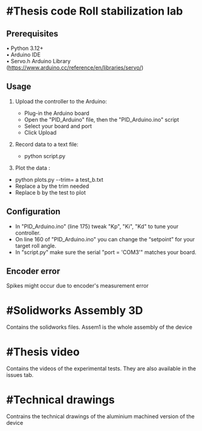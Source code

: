 #Thesis code
Roll stabilization lab
==================================

Prerequisites
-------------
• Python 3.12+  
• Arduino IDE  
• Servo.h Arduino Library (https://www.arduino.cc/reference/en/libraries/servo/)

Usage
-----
1. Upload the controller to the Arduino:
   - Plug-in the Arduino board  
   - Open the "PID_Arduino" file,  then the "PID_Arduino.ino" script  
   - Select your board and port  
   - Click Upload

2. Record data to a text file:  
   - python script.py

3. Plot the data :
  - python plots.py --trim= a test_b.txt
  - Replace a by the trim needed
  - Replace b by the test to plot

Configuration
-------------
 - In "PID_Arduino.ino" (line 175) tweak "Kp", "Ki", "Kd" to tune your controller.
 - On line 160 of "PID_Arduino.ino" you can change the “setpoint” for your target roll angle.
 - In "script.py" make sure the serial "port = 'COM3'" matches your board.

Encoder error
-------------
Spikes might occur due to encoder's measurement error

#Solidworks Assembly 3D
=======================
Contains the solidworks files. Assem1 is the whole assembly of the device

#Thesis video
=============
Contains the videos of the experimental tests. They are also available in the issues tab.

#Technical drawings
===================
Contrains the technical drawings of the aluminium machined version of the device

